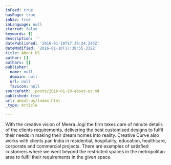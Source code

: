 ```yaml
---
inFeed: true
hasPage: true
inNav: true
inLanguage: null
starred: false
keywords: []
description: ''
datePublished: '2016-01-10T17:39:24.243Z'
dateModified: '2016-01-10T17:38:55.332Z'
title: About US
author: []
authors: []
publisher:
  name: null
  domain: null
  url: null
  favicon: null
sourcePath: _posts/2016-01-10-about-us.md
published: true
url: about-us/index.html
_type: Article

---
```

With the creative vision of Meera Jogi the firm takes care of minute details of the clients requirements, delivering the best customised designs to fulfil their needs in making their dream homes into reality. Creative Curve also works with clients pan India in residential, hospitality, education, healthcare, corporate and commercial projects. There are examples of satisfied customers where we went beyond the restricted spaces in the metropolitan area to fulfil their requirements in the given space.